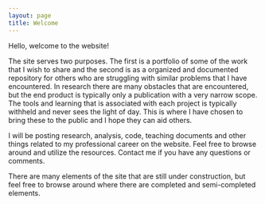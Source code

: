 ```yaml
---
layout: page
title: Welcome
---
```


Hello, welcome to the website!

The site serves two purposes.
The first is a portfolio of some of the work that I wish to share and the second is as a organized and documented repository for others who are struggling with similar problems that I have encountered.
In research there are many obstacles that are encountered, but the end product is typically only a publication with a very narrow scope.
The tools and learning that is associated with each project is typically withheld and never sees the light of day.
This is where I have chosen to bring these to the public and I hope they can aid others.

I will be posting research, analysis, code, teaching documents and other things related to my professional career on the website.
Feel free to browse around and utilize the resources.
Contact me if you have any questions or comments.

There are many elements of the site that are still under construction, but feel free to browse around where there are completed and semi-completed elements.




